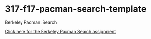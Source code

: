 # 317-f17-pacman-search-template
Berkeley Pacman: Search

[Click here for the Berkeley Pacman Search assignment](http://ai.berkeley.edu/search.html "Berkeley Pacman: Search") 
